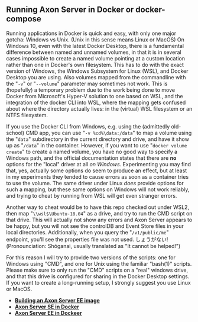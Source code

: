 ## Running Axon Server in Docker or docker-compose

Running applications in Docker is quick and easy, with only one major gotcha: Windows vs Unix. (Unix in this sense means Linux or MacOS) On Windows 10, even with the latest Docker Desktop, there is a fundamental difference between named and unnamed volumes, in that it is in several cases impossible to create a named volume pointing at a custom location rather than one in Docker's own filesystem. This has to do with the exact version of Windows, the Windows Subsystem for Linux (WSL), and Docker Desktop you are using. Also volumes mapped from the commandline with the "`-v`" or "`--volume`" parameter may sometimes not work. This is (hopefully) a temporary problem due to the work being done to move Docker from Microsoft's Hyper-V solution to one based on WSL, and the integration of the docker CLI into WSL, where the mapping gets confused about where the directory actually lives: in the (virtual) WSL filesystem or an NTFS filesystem.

If you use the Docker CLI from Windows, e.g. using the (admittedly old-school) CMD app, you can use "`-v %cd%\data:/data`" to map a volume using the "`data`" subdirectory in the current directory and drive, and have it show up as "`/data`" in the container. However, if you want to use "`docker volume create`" to create a named volume, you have no good way to specify a Windows path, and the official documentation states that there are **no** options for the "local" driver at all _on Windows_. Experimenting you may find that, yes, actually some options do seem to produce an effect, but at least in my experiments they tended to cause errors as soon as a container tries to use the volume. The same driver under Linux _does_ provide options for such a mapping, but these same options on Windows will not work reliably, and trying to cheat by running from WSL will get even stranger errors.

Another way to cheat would be to have this repo checked out under WSL2, then map "`\\wsl$\Ubuntu-18.04`" as a drive, and try to run the CMD script on that drive. This will actually not show any errors and Axon Server appears to be happy, but you will not see the controlDB and Event Store files in your local directories. Additionally, when you query the "`/v1/public/me`" endpoint, you'll see the properties file was not used. しょうがない! (Pronounciation: Shōganai, usually translated as "It cannot be helped!")

For this reason I will try to provide two versions of the scripts: one for Windows using "CMD", and one for Unix using the familiar "bash(1)" scripts. Please make sure to only run the "CMD" scripts on a "real" windows drive, and that this drive is configured for sharing in the Docker Desktop settings. If you want to create a long-running setup, I strongly suggest you use Linux or MacOS.

* [**Building an Axon Server EE image**](./0-ee-docker-image)
* [**Axon Server SE in Docker**](./1-docker-se)
* [**Axon Server EE in Dockeer**](./2-docker-ee)
